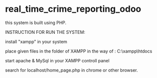 # real_time_crime_reporting_odoo
this system is built using PHP.

INSTRUCTION FOR RUN THE SYSTEM:

install "xampp" in your system

place given files in the folder of XAMPP in the way of :
C:\xampp\htdocs

start apache & MySql in your XAMPP controll panel

search for localhost/home_page.php in chrome or other browser.
